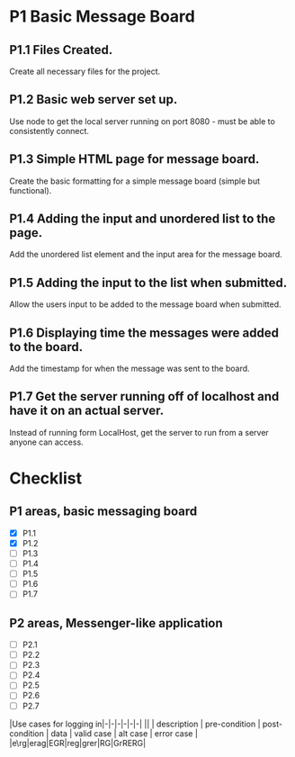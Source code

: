 # P1 Basic Message Board

## P1.1 Files Created.

Create all necessary files for the project.

## P1.2 Basic web server set up.

Use node to get the local server running on port 8080 - must be able to consistently connect.

## P1.3 Simple HTML page for message board.

Create the basic formatting for a simple message board (simple but functional).

## P1.4 Adding the input and unordered list to the page.

Add the unordered list element and the input area for the message board.

## P1.5 Adding the input to the list when submitted.

Allow the users input to be added to the message board when submitted.

## P1.6 Displaying time the messages were added to the board.

Add the timestamp for when the message was sent to the board.

## P1.7 Get the server running off of localhost and have it on an actual server.

Instead of running form LocalHost, get the server to run from a server anyone can access.

# Checklist

## P1 areas, basic messaging board

- [x] P1.1
- [x] P1.2
- [ ] P1.3
- [ ] P1.4
- [ ] P1.5
- [ ] P1.6
- [ ] P1.7

## P2 areas, Messenger-like application

- [ ] P2.1
- [ ] P2.2
- [ ] P2.3
- [ ] P2.4
- [ ] P2.5
- [ ] P2.6
- [ ] P2.7

|Use cases for logging in|-|-|-|-|-|-|
||
| description | pre-condition | post-condition | data | valid case | alt case | error case |
|e\rg|erag|EGR|reg|grer|RG|GrRERG|
